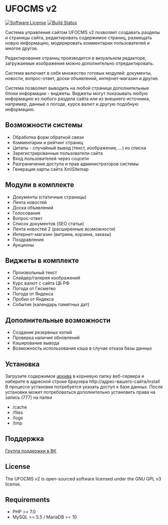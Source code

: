 # UFOCMS v2

[![Software License][ico-license]](LICENSE.txt)
[![Build Status][ico-travis]][link-travis]

Система управления сайтом UFOCMS v2 позволяет создавать разделы и 
страницы сайта, редактировать содержимое страниц, размещать новую 
информацию, модерировать комментарии пользователей и многое другое.

Редактирование страниц производится в визуальном редакторе, загружаемые 
изображения можно дополнительно отредактировать.

Система включает в себя множество готовых модулей: документы, новости, 
вопрос-ответ, доски объявлений, интернет-магазин и другие.

Система позволяет выводить на любой странице дополнительные блоки 
информации - виджеты. Виджеты могут показывать любую информацию из 
любого раздела сайта или из внешнего источника, например, данные о 
погоде, курсе валют и другую подобную информацию.

## Возможности системы
* Обработка форм обратной связи
* Комментарии и рейтинг страниц
* Цитаты - случайный вывод (текст, изображение, ...) из списка
* Зарегистрированные пользователи сайта
* Вход пользователей через соцсети
* Разграничение доступа и прав администраторов системы
* Генерация карты сайта XmlSitemap

## Модули в комплекте
* Документы (статичные страницы)
* Лента новостей
* Доска объявлений
* Голосования
* Вопрос-ответ
* Список документов (SEO статьи)
* Лента новостей 2 (расширенные возможности)
* Интернет-магазин (витрина, корзина, заказы)
* Поздравления
* Аукционы

## Виджеты в комплекте
* Произвольный текст
* Слайдер/галерея изображений
* Курс валют с сайта ЦБ РФ
* Погода от Гисметео
* Погода от Яндекса
* Пробки от Яндекса
* События (календарь памятных дат)

## Дополнительные возможности
* Создание резервных копий
* Проверка наличия обновлений
* Кэширование вывода
* Возможность использования кэша в случае отказа базы данных

## Установка
Загрузите содержимое 
[архива](https://github.com/enikeishik/ufocms2/archive/master.zip) 
в корневую папку веб-сервера и наберите в адресной строке браузера
http://адрес-вашего-сайта/install
В процессе установки потребуется указать доступ к базе данных.
После установки может потребоваться дополнительно установить права 
на запись (777) на папки
* /cache
* /files
* /logs
* /tmp

## Поддержка
[Группа поддержки в ВК](https://vk.com/ufocms)

## License
The UFOCMS v2 is open-sourced software licensed under the GNU GPL v3 
license.

## Requirements

* PHP >= 7.0
* MySQL >= 5.5 / MariaDB >= 10


[ico-license]: https://img.shields.io/badge/license-GPL-brightgreen.svg?style=flat-square
[ico-travis]: https://img.shields.io/travis/enikeishik/ufocms2/master.svg?style=flat-square
[link-travis]: https://travis-ci.org/enikeishik/ufocms2
